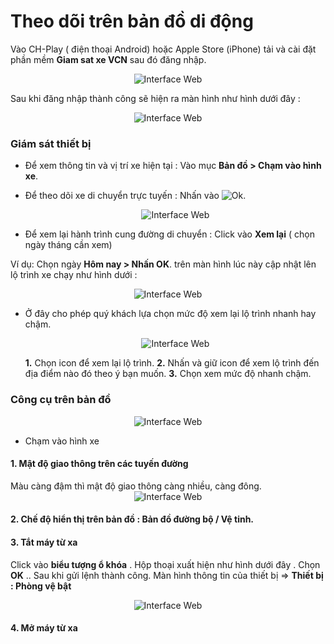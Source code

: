# Theo dõi trên bản đồ di động 
Vào CH-Play ( điện thoại Android) hoặc Apple Store (iPhone) tải và cài đặt phần mềm  **Giam sat xe VCN** sau đó đăng nhập.

<span style="display:block;text-align:center">![Interface Web](/docs/assets/images/web-interface/mobile/login.jpg) 

Sau khi đăng nhập thành công sẽ hiện ra màn hình như hình dưới đây :

<span style="display:block;text-align:center">![Interface Web](/docs/assets/images/web-interface/mobile/home.jpg) 

### Giám sát thiết bị 
* Để xem thông tin và vị trí xe hiện tại : Vào mục **Bản đồ > Chạm vào hình xe**.
* Để theo  dõi xe di chuyển trực tuyến : Nhấn vào <span class="icon-left svg-filter-search">![Ok](/docs/assets/images/web-interface/icon/SVG/chevron-right.svg). 

    <span style="display:block;text-align:center">![Interface Web](/docs/assets/images/web-interface/mobile/nexthome.jpg) 

* Để xem lại hành trình cung đường di chuyển : Click vào **Xem lại** ( chọn ngày tháng cần xem) 

Ví dụ: Chọn ngày **Hôm nay > Nhấn OK**. trên màn hình lúc này cập nhật lên lộ trình xe chạy như hình dưới :

<span style="display:block;text-align:center">![Interface Web](/docs/assets/images/web-interface/mobile/review-2.jpg) 

* Ở đây cho phép quý khách lựa chọn mức độ xem lại lộ trình nhanh hay chậm.

    <span style="display:block;text-align:center">![Interface Web](/docs/assets/images/web-interface/mobile/history-2.jpg) 

    **1.** Chọn icon để xem lại lộ trình.
    **2.** Nhấn và giữ icon để xem lộ trình đến địa điểm nào đó theo ý bạn muốn.
    **3.** Chọn xem mức độ nhanh chậm.

### Công cụ trên bản đồ 
  
 <span style="display:block;text-align:center">![Interface Web](/docs/assets/images/web-interface/mobile/tools.jpg) 
  - Chạm vào hình xe

#### 1. Mật độ giao thông trên các tuyến đường
   Màu càng đậm thì mật độ giao thông càng nhiều, càng đông.
    <span style="display:block;text-align:center">![Interface Web](/docs/assets/images/web-interface/mobile/giao-thong.jpg)

####  2. Chế độ hiển thị trên bản đồ : Bản đồ đường bộ / Vệ tinh.
####  3. Tắt máy từ xa

Click vào **biểu tượng ổ khóa** . Hộp thoại xuất hiện như hình dưới đây . Chọn **OK**  .. 
Sau khi gửi lệnh thành công. Màn hình thông tin của thiết bị => **Thiết bị : Phòng vệ bật**

<span style="display:block;text-align:center">![Interface Web](/docs/assets/images/web-interface/mobile/tat-may-tu-xa.jpg)


#### 4. Mở máy từ xa

